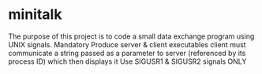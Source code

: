 # minitalk
The purpose of this project is to code a small data exchange program using UNIX signals.
Mandatory
Produce server & client executables
client must communicate a string passed as a parameter to server (referenced by its process ID) which then displays it
Use SIGUSR1 & SIGUSR2 signals ONLY
